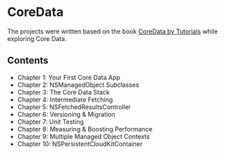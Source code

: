 # CoreData

The projects were written based on the book  [CoreData by Tutorials](https://www.raywenderlich.com/books/core-data-by-tutorials/v7.0) while exploring Core Data.

## Сontents

* Chapter 1: Your First Core Data App
* Chapter 2: NSManagedObject Subclasses
* Chapter 3: The Core Data Stack
* Chapter 4: Intermediate Fetching
* Chapter 5: NSFetchedResultsController
* Chapter 6: Versioning & Migration
* Chapter 7: Unit Testing
* Chapter 8: Measuring & Boosting Performance
* Chapter 9: Multiple Managed Object Contexts
* Chapter 10: NSPersistentCloudKitContainer

